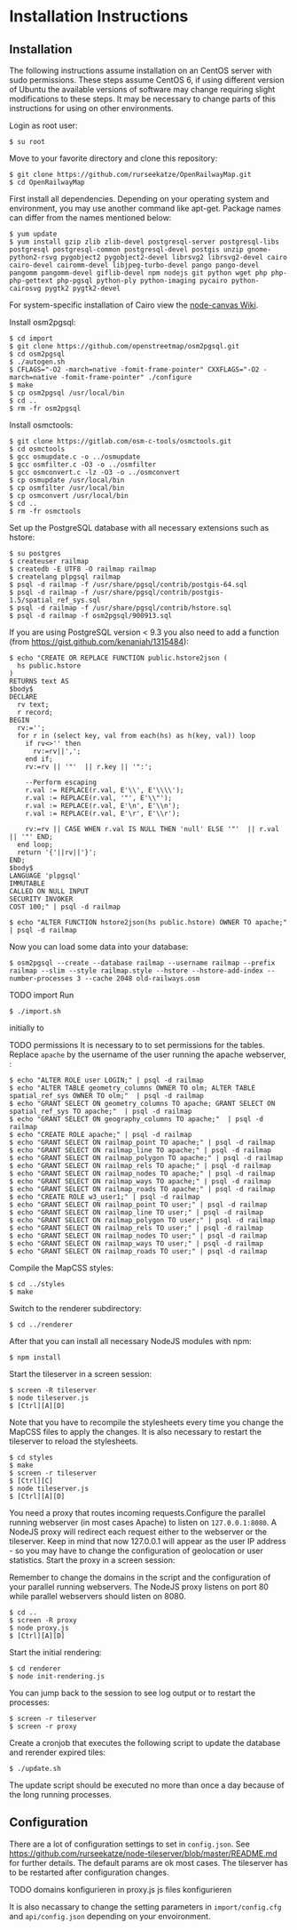Installation Instructions
=========================

## Installation

 The following instructions assume installation on an CentOS server with sudo permissions. These steps assume CentOS 6, if using different version of Ubuntu the available versions of software may change requiring slight modifications to these steps. It may be necessary to change parts of this instructions for using on other environments.

 Login as root user:

    $ su root

 Move to your favorite directory and clone this repository:

    $ git clone https://github.com/rurseekatze/OpenRailwayMap.git
    $ cd OpenRailwayMap

 First install all dependencies. Depending on your operating system and environment, you may use another command like apt-get. Package names can differ from the names mentioned below:

    $ yum update
    $ yum install gzip zlib zlib-devel postgresql-server postgresql-libs postgresql postgresql-common postgresql-devel postgis unzip gnome-python2-rsvg pygobject2 pygobject2-devel librsvg2 librsvg2-devel cairo cairo-devel cairomm-devel libjpeg-turbo-devel pango pango-devel pangomm pangomm-devel giflib-devel npm nodejs git python wget php php-php-gettext php-pgsql python-ply python-imaging pycairo python-cairosvg pygtk2 pygtk2-devel

 For system-specific installation of Cairo view the [node-canvas Wiki](https://github.com/LearnBoost/node-canvas/wiki/_pages).

 Install osm2pgsql:

    $ cd import
    $ git clone https://github.com/openstreetmap/osm2pgsql.git
    $ cd osm2pgsql
    $ ./autogen.sh
    $ CFLAGS="-O2 -march=native -fomit-frame-pointer" CXXFLAGS="-O2 -march=native -fomit-frame-pointer" ./configure
    $ make
    $ cp osm2pgsql /usr/local/bin
    $ cd ..
    $ rm -fr osm2pgsql

 Install osmctools:

    $ git clone https://gitlab.com/osm-c-tools/osmctools.git
    $ cd osmctools
    $ gcc osmupdate.c -o ../osmupdate
    $ gcc osmfilter.c -O3 -o ../osmfilter
    $ gcc osmconvert.c -lz -O3 -o ../osmconvert
    $ cp osmupdate /usr/local/bin
    $ cp osmfilter /usr/local/bin
    $ cp osmconvert /usr/local/bin
    $ cd ..
    $ rm -fr osmctools

 Set up the PostgreSQL database with all necessary extensions such as hstore:

    $ su postgres
    $ createuser railmap
    $ createdb -E UTF8 -O railmap railmap
    $ createlang plpgsql railmap
    $ psql -d railmap -f /usr/share/pgsql/contrib/postgis-64.sql
    $ psql -d railmap -f /usr/share/pgsql/contrib/postgis-1.5/spatial_ref_sys.sql
    $ psql -d railmap -f /usr/share/pgsql/contrib/hstore.sql
    $ psql -d railmap -f osm2pgsql/900913.sql

 If you are using PostgreSQL version < 9.3 you also need to add a function (from https://gist.github.com/kenaniah/1315484):

    $ echo "CREATE OR REPLACE FUNCTION public.hstore2json (
      hs public.hstore
    )
    RETURNS text AS
    $body$
    DECLARE
      rv text;
      r record;
    BEGIN
      rv:='';
      for r in (select key, val from each(hs) as h(key, val)) loop
        if rv<>'' then
          rv:=rv||',';
        end if;
        rv:=rv || '"'  || r.key || '":';

        --Perform escaping
        r.val := REPLACE(r.val, E'\\', E'\\\\');
        r.val := REPLACE(r.val, '"', E'\\"');
        r.val := REPLACE(r.val, E'\n', E'\\n');
        r.val := REPLACE(r.val, E'\r', E'\\r');

        rv:=rv || CASE WHEN r.val IS NULL THEN 'null' ELSE '"'  || r.val || '"' END;
      end loop;
      return '{'||rv||'}';
    END;
    $body$
    LANGUAGE 'plpgsql'
    IMMUTABLE
    CALLED ON NULL INPUT
    SECURITY INVOKER
    COST 100;" | psql -d railmap

    $ echo "ALTER FUNCTION hstore2json(hs public.hstore) OWNER TO apache;"  | psql -d railmap

 Now you can load some data into your database:

    $ osm2pgsql --create --database railmap --username railmap --prefix railmap --slim --style railmap.style --hstore --hstore-add-index --number-processes 3 --cache 2048 old-railways.osm

TODO import
 Run

    $ ./import.sh

 initially to 

TODO permissions
 It is necessary to to set permissions for the tables. Replace `apache` by the username of the user running the apache webserver, :

    $ echo "ALTER ROLE user LOGIN;" | psql -d railmap
    $ echo "ALTER TABLE geometry_columns OWNER TO olm; ALTER TABLE spatial_ref_sys OWNER TO olm;"  | psql -d railmap
    $ echo "GRANT SELECT ON geometry_columns TO apache; GRANT SELECT ON spatial_ref_sys TO apache;"  | psql -d railmap
    $ echo "GRANT SELECT ON geography_columns TO apache;"  | psql -d railmap
    $ echo "CREATE ROLE apache;" | psql -d railmap
    $ echo "GRANT SELECT ON railmap_point TO apache;" | psql -d railmap
    $ echo "GRANT SELECT ON railmap_line TO apache;" | psql -d railmap
    $ echo "GRANT SELECT ON railmap_polygon TO apache;" | psql -d railmap
    $ echo "GRANT SELECT ON railmap_rels TO apache;" | psql -d railmap
    $ echo "GRANT SELECT ON railmap_nodes TO apache;" | psql -d railmap
    $ echo "GRANT SELECT ON railmap_ways TO apache;" | psql -d railmap
    $ echo "GRANT SELECT ON railmap_roads TO apache;" | psql -d railmap
    $ echo "CREATE ROLE w3_user1;" | psql -d railmap
    $ echo "GRANT SELECT ON railmap_point TO user;" | psql -d railmap
    $ echo "GRANT SELECT ON railmap_line TO user;" | psql -d railmap
    $ echo "GRANT SELECT ON railmap_polygon TO user;" | psql -d railmap
    $ echo "GRANT SELECT ON railmap_rels TO user;" | psql -d railmap
    $ echo "GRANT SELECT ON railmap_nodes TO user;" | psql -d railmap
    $ echo "GRANT SELECT ON railmap_ways TO user;" | psql -d railmap
    $ echo "GRANT SELECT ON railmap_roads TO user;" | psql -d railmap

 Compile the MapCSS styles:

    $ cd ../styles
    $ make

 Switch to the renderer subdirectory:

    $ cd ../renderer

 After that you can install all necessary NodeJS modules with npm:

    $ npm install

 Start the tileserver in a screen session:

    $ screen -R tileserver
    $ node tileserver.js
    $ [Ctrl][A][D]

 Note that you have to recompile the stylesheets every time you change the MapCSS files to apply the changes. It is also necessary to restart the tileserver to reload the stylesheets.

    $ cd styles
    $ make
    $ screen -r tileserver
    $ [Ctrl][C]
    $ node tileserver.js
    $ [Ctrl][A][D]

 You need a proxy that routes incoming requests.Configure the parallel running webserver (in most cases Apache) to listen on `127.0.0.1:8080`. A NodeJS proxy will redirect each request either to the webserver or the tileserver. Keep in mind that now 127.0.0.1 will appear as the user IP address - so you may have to change the configuration of geolocation or user statistics. Start the proxy in a screen session:

 Remember to change the domains in the script and the configuration of your parallel running webservers. The NodeJS proxy listens on port 80 while parallel webservers should listen on 8080.

    $ cd ..
    $ screen -R proxy
    $ node proxy.js
    $ [Ctrl][A][D]

 Start the initial rendering:

    $ cd renderer
    $ node init-rendering.js

 You can jump back to the session to see log output or to restart the processes:

    $ screen -r tileserver
    $ screen -r proxy

 Create a cronjob that executes the following script to update the database and rerender expired tiles:

    $ ./update.sh

 The update script should be executed no more than once a day because of the long running processes.


## Configuration

 There are a lot of configuration settings to set in `config.json`. See https://github.com/rurseekatze/node-tileserver/blob/master/README.md for further details. The default params are ok most cases. The tileserver has to be restarted after configuration changes.

TODO
domains konfigurieren in proxy.js
js files konfigurieren

 It is also necassary to change the setting parameters in `import/config.cfg` and `api/config.json` depending on your envoironment.
